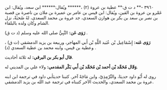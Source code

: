 ٣٩٦٠ -** د ت ق:** عطية بن عروة (٢) ،****** ويُقال:****** ابن سعد، ويُقال: ابن عَمْرو بن عروة بن القين، ويُقال: ابن قيس بن عامر بن عميرة بن ملان بن ناصرة بن قصبة بن نصر بن سعد بن بكر بن هوازن السعدي، جد عروة بن محمد السعدي، لهُ صُحبَةٌ، نزل الشام وكان ولده بالبلقاء.

**رَوَى عَن:** النَّبِيُّ صلى الله عليه وسلم (د ت ق) .

**رَوَى عَنه:** إِسْمَاعِيل بْن عُبَيد اللَّهِ بْن أَبي المهاجر، وربيعة بن يزيد الدمشقي (ت ق) ، وعطية بن قيس، وابنه محمد بن عطية السعدي (د) .

**قال أبو بكر بن البرقي:** له ثلاثة أحاديث.

**وَقَال مُحَمَّد بْن أحمد بْن مُحَمَّد بْن أَبي بَكْر المقدمي:** ولاء علي بن المديني له.

روى له أَبُو داود حديثا، والتِّرْمِذِيّ، وابن مَاجَهْ آخر. كتبنا حديثأبي داود في ترجمة ابن ابنه عروة بن محمد السعدي، والحديث الآخر كتبناه في ترجمة عبد الله بن يزيد الدمشقي.